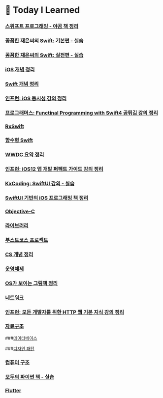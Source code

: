 # 📖  Today I Learned 

### [스위프트 프로그래밍 - 야곰 책 정리](https://github.com/Jae-eun/TIL/tree/master/Swift%20Programming%20-%20Yagom)

### [꼼꼼한 재은씨의 Swift: 기본편 - 실습](https://github.com/Jae-eun/TIL/tree/master/%EA%BC%BC%EA%BC%BC%ED%95%9C%20%EC%9E%AC%EC%9D%80%EC%94%A8%20-%20%EA%B8%B0%EB%B3%B8%ED%8E%B8)

### [꼼꼼한 재은씨의 Swift: 실전편 - 실습](https://github.com/Jae-eun/TIL/tree/master/%EA%BC%BC%EA%BC%BC%ED%95%9C%20%EC%9E%AC%EC%9D%80%EC%94%A8%20-%20%EC%8B%A4%EC%A0%84%ED%8E%B8)

### [iOS 개념 정리](https://github.com/Jae-eun/TIL/tree/master/iOS)

### [Swift 개념 정리](https://github.com/Jae-eun/TIL/tree/master/Swift)

### [인프런: iOS 동시성 강의 정리](https://github.com/Jae-eun/TIL/tree/master/iOS%20Concurrency)

### [프로그래머스: Functinal Programming with Swift4 곰튀김 강의 정리](https://github.com/Jae-eun/TIL/tree/master/Functional%20Programming%20with%20Swift%204%20-%20%ED%94%84%EB%A1%9C%EA%B7%B8%EB%9E%98%EB%A8%B8%EC%8A%A4%20%EA%B3%B0%ED%8A%80%EA%B9%80%EB%8B%98%20%EA%B0%95%EC%9D%98)

### [RxSwift](https://github.com/Jae-eun/TIL/tree/master/RxSwift)

### [함수형 Swift](https://github.com/Jae-eun/TIL/tree/master/Functional%20Swift)

### [WWDC 요약 정리](https://github.com/Jae-eun/TIL/tree/master/WWDC)

### [인프런: iOS12 앱 개발 퍼펙트 가이드 강의 정리](https://github.com/Jae-eun/TIL/tree/master/Inflearn%2012%20Perfect)

### [KxCoding: SwiftUI 강의 - 실습](https://github.com/Jae-eun/TIL/tree/master/SwiftUI_kxcoding)

### [SwiftUI 기반의 iOS 프로그래밍 책 정리](https://github.com/Jae-eun/TIL/tree/master/SwiftUI%20%EA%B8%B0%EB%B0%98%EC%9D%98%20iOS%20%ED%94%84%EB%A1%9C%EA%B7%B8%EB%9E%98%EB%B0%8D)

### [Objective-C](https://github.com/Jae-eun/TIL/tree/master/Objective-C)

### [라이브러리](https://github.com/Jae-eun/TIL/tree/master/Library)

### [부스트코스 프로젝트](https://github.com/Jae-eun/TIL/tree/master/boostcourse)

### [CS 개념 정리](https://github.com/Jae-eun/TIL/tree/master/Computer%20Science)

### [운영체제](https://github.com/Jae-eun/TIL/tree/master/Operating%20System%20Lecture)

### [OS가 보이는 그림책 정리](https://github.com/Jae-eun/TIL/tree/master/OS%EA%B0%80%20%EB%B3%B4%EC%9D%B4%EB%8A%94%20%EA%B7%B8%EB%A6%BC%EC%B1%85)

### [네트워크](https://github.com/Jae-eun/TIL/tree/master/Network)

### [인프런: 모든 개발자를 위한 HTTP 웹 기본 지식 강의 정리](https://github.com/Jae-eun/TIL/tree/master/%E1%84%86%E1%85%A9%E1%84%83%E1%85%B3%E1%86%AB%20%E1%84%80%E1%85%A2%E1%84%87%E1%85%A1%E1%86%AF%E1%84%8C%E1%85%A1%E1%84%85%E1%85%B3%E1%86%AF%20%E1%84%8B%E1%85%B1%E1%84%92%E1%85%A1%E1%86%AB%20HTTP%20%E1%84%8B%E1%85%B0%E1%86%B8%20%E1%84%80%E1%85%B5%E1%84%87%E1%85%A9%E1%86%AB%20%E1%84%8C%E1%85%B5%E1%84%89%E1%85%B5%E1%86%A8)

### [자료구조](https://github.com/Jae-eun/TIL/tree/master/Data%20Structure)

###[데이터베이스]() 

###[디자인 패턴]() 

### [컴퓨터 구조](https://github.com/Jae-eun/TIL/tree/master/Computer%20Organization%20and%20Design)

### [모두의 파이썬 책 - 실습](https://github.com/Jae-eun/TIL/tree/master/python)

### [Flutter](https://github.com/Jae-eun/TIL/tree/master/flutter/flutter_app)

